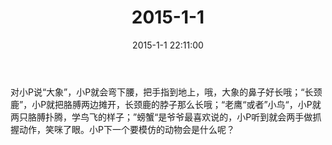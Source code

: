 ﻿---
title: '2015-1-1'
date: 2015-1-1 22:11:00
tags:
categories: 爸爸
---
对小P说“大象”，小P就会弯下腰，把手指到地上，哦，大象的鼻子好长哦；“长颈鹿”，小P就把胳膊两边摊开，长颈鹿的脖子那么长哦；“老鹰“或者”小鸟“，小P就两只胳膊扑腾，学鸟飞的样子；”螃蟹“是爷爷最喜欢说的，小P听到就会两手做抓握动作，笑咪了眼。小P下一个要模仿的动物会是什么呢？ ​​​​ 